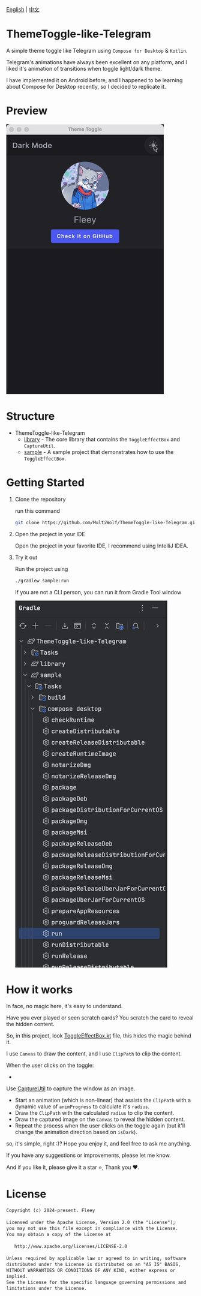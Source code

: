 [English](./README.md) | [中文](./doc/README.zh-CN.md)

# ThemeToggle-like-Telegram

A simple theme toggle like Telegram using `Compose for Desktop` & `Kotlin`.

Telegram's animations have always been excellent on any platform, and I liked it's animation of
transitions when toggle light/dark theme.

I have implemented it on Android before, and I happened to be learning about Compose for Desktop
recently, so I decided to replicate it.

# Preview

![preview](./image/shot.gif)

# Structure

- ThemeToggle-like-Telegram
    - [library]() - The core library that contains the `ToggleEffectBox` and `CaptureUtil`.
    - [sample]() - A sample project that demonstrates how to use the `ToggleEffectBox`.

# Getting Started

1. Clone the repository

   run this command

   ```sh
   git clone https://github.com/MultiWolf/ThemeToggle-like-Telegram.git
   ```

2. Open the project in your IDE

   Open the project in your favorite IDE, I recommend using IntelliJ IDEA.

3. Try it out

   Run the project using

   ```sh
   ./gradlew sample:run
   ```

   If you are not a CLI person, you can run it from Gradle Tool window

   ![gradle-tool-window](./image/img.png)

# How it works

In face, no magic here, it's easy to understand.

Have you ever played or seen scratch cards? You scratch the card to reveal the hidden content.

So, in this project,
look [ToggleEffectBox.kt](https://github.com/MultiWolf/ThemeToggle-like-Telegram/blob/main/src/main/kotlin/com/fleey/toggle/ToggleEffectBox.kt)
file, this hides the magic behind it.

I use `Canvas` to draw the content, and I use `ClipPath` to clip the content.

When the user clicks on the toggle:

-

Use [CaptureUtil](https://github.com/MultiWolf/ThemeToggle-like-Telegram/blob/main/src/main/kotlin/com/fleey/toggle/util/CaptureUtil)
to capture the window as an image.

- Start an animation (which is non-linear) that assists the `ClipPath` with a dynamic value
  of `animProgress` to calculate it's `radius`.
- Draw the `ClipPath` with the calculated `radius` to clip the content.
- Draw the captured image on the `Canvas` to reveal the hidden content.
- Repeat the process when the user clicks on the toggle again (but it'll change the animation
  direction based on `isDark`).

so, it's simple, right :)? Hope you enjoy it, and feel free to ask me anything.

If you have any suggestions or improvements, please let me know.

And if you like it, please give it a star ⭐️, Thank you ❤️.

# License

    Copyright (c) 2024-present. Fleey

    Licensed under the Apache License, Version 2.0 (the "License");
    you may not use this file except in compliance with the License.
    You may obtain a copy of the License at

       http://www.apache.org/licenses/LICENSE-2.0

    Unless required by applicable law or agreed to in writing, software
    distributed under the License is distributed on an "AS IS" BASIS,
    WITHOUT WARRANTIES OR CONDITIONS OF ANY KIND, either express or implied.
    See the License for the specific language governing permissions and
    limitations under the License.